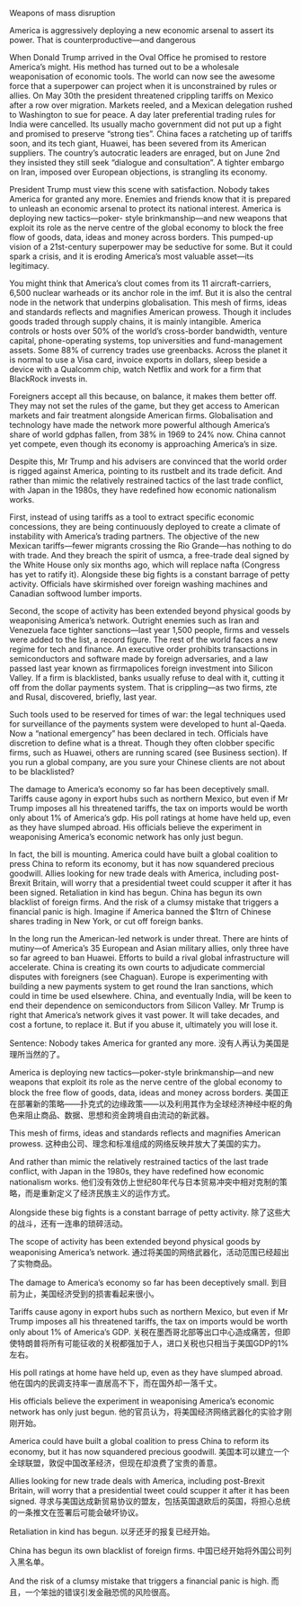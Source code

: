Weapons of mass disruption

America is aggressively deploying a new economic arsenal to assert its power. That is counterproductive—and dangerous

When Donald Trump arrived in the Oval Office he promised to restore America’s might. His method has turned out to be a wholesale weaponisation of economic tools. The world can now see the awesome force that a superpower can project when it is unconstrained by rules or allies. On May 30th the president threatened crippling tariffs on Mexico after a row over migration. Markets reeled, and a Mexican delegation rushed to Washington to sue for peace. A day later preferential trading rules for India were cancelled. Its usually macho government did not put up a fight and promised to preserve “strong ties”. China faces a ratcheting up of tariffs soon, and its tech giant, Huawei, has been severed from its American suppliers. The country’s autocratic leaders are enraged, but on June 2nd they insisted they still seek “dialogue and consultation”. A tighter embargo on Iran, imposed over European objections, is strangling its economy.

President Trump must view this scene with satisfaction. Nobody takes America for granted any more. Enemies and friends know that it is prepared to unleash an economic arsenal to protect its national interest. America is deploying new tactics—poker- style brinkmanship—and new weapons that exploit its role as the nerve centre of the global economy to block the free flow of goods, data, ideas and money across borders. This pumped-up vision of a 21st-century superpower may be seductive for some. But it could spark a crisis, and it is eroding America’s most valuable asset—its legitimacy.

You might think that America’s clout comes from its 11 aircraft-carriers, 6,500 nuclear warheads or its anchor role in the imf. But it is also the central node in the network that underpins globalisation. This mesh of firms, ideas and standards reflects and magnifies American prowess. Though it includes goods traded through supply chains, it is mainly intangible. America controls or hosts over 50% of the world’s cross-border bandwidth, venture capital, phone-operating systems, top universities and fund-management assets. Some 88% of currency trades use greenbacks. Across the planet it is normal to use a Visa card, invoice exports in dollars, sleep beside a device with a Qualcomm chip, watch Netflix and work for a firm that BlackRock invests in.

Foreigners accept all this because, on balance, it makes them better off. They may not set the rules of the game, but they get access to American markets and fair treatment alongside American firms. Globalisation and technology have made the network more powerful although America’s share of world gdphas fallen, from 38% in 1969 to 24% now. China cannot yet compete, even though its economy is approaching America’s in size.

Despite this, Mr Trump and his advisers are convinced that the world order is rigged against America, pointing to its rustbelt and its trade deficit. And rather than mimic the relatively restrained tactics of the last trade conflict, with Japan in the 1980s, they have redefined how economic nationalism works.

First, instead of using tariffs as a tool to extract specific economic concessions, they are being continuously deployed to create a climate of instability with America’s trading partners. The objective of the new Mexican tariffs—fewer migrants crossing the Rio Grande—has nothing to do with trade. And they breach the spirit of usmca, a free-trade deal signed by the White House only six months ago, which will replace nafta (Congress has yet to ratify it). Alongside these big fights is a constant barrage of petty activity. Officials have skirmished over foreign washing machines and Canadian softwood lumber imports.

Second, the scope of activity has been extended beyond physical goods by weaponising America’s network. Outright enemies such as Iran and Venezuela face tighter sanctions—last year 1,500 people, firms and vessels were added to the list, a record figure. The rest of the world faces a new regime for tech and finance. An executive order prohibits transactions in semiconductors and software made by foreign adversaries, and a law passed last year known as firrmapolices foreign investment into Silicon Valley. If a firm is blacklisted, banks usually refuse to deal with it, cutting it off from the dollar payments system. That is crippling—as two firms, zte and Rusal, discovered, briefly, last year.

Such tools used to be reserved for times of war: the legal techniques used for surveillance of the payments system were developed to hunt al-Qaeda. Now a “national emergency” has been declared in tech. Officials have discretion to define what is a threat. Though they often clobber specific firms, such as Huawei, others are running scared (see Business section). If you run a global company, are you sure your Chinese clients are not about to be blacklisted?

The damage to America’s economy so far has been deceptively small. Tariffs cause agony in export hubs such as northern Mexico, but even if Mr Trump imposes all his threatened tariffs, the tax on imports would be worth only about 1% of America’s gdp. His poll ratings at home have held up, even as they have slumped abroad. His officials believe the experiment in weaponising America’s economic network has only just begun.

In fact, the bill is mounting. America could have built a global coalition to press China to reform its economy, but it has now squandered precious goodwill. Allies looking for new trade deals with America, including post-Brexit Britain, will worry that a presidential tweet could scupper it after it has been signed. Retaliation in kind has begun. China has begun its own blacklist of foreign firms. And the risk of a clumsy mistake that triggers a financial panic is high. Imagine if America banned the $1trn of Chinese shares trading in New York, or cut off foreign banks.

In the long run the American-led network is under threat. There are hints of mutiny—of America’s 35 European and Asian military allies, only three have so far agreed to ban Huawei. Efforts to build a rival global infrastructure will accelerate. China is creating its own courts to adjudicate commercial disputes with foreigners (see Chaguan). Europe is experimenting with building a new payments system to get round the Iran sanctions, which could in time be used elsewhere. China, and eventually India, will be keen to end their dependence on semiconductors from Silicon Valley. Mr Trump is right that America’s network gives it vast power. It will take decades, and cost a fortune, to replace it. But if you abuse it, ultimately you will lose it.

Sentence:
Nobody takes America for granted any more.
没有人再认为美国是理所当然的了。

America is deploying new tactics—poker-style brinkmanship—and new weapons that exploit its role as the nerve centre of the global economy to block the free flow of goods, data, ideas and money across borders.
美国正在部署新的策略——扑克式的边缘政策——以及利用其作为全球经济神经中枢的角色来阻止商品、数据、思想和资金跨境自由流动的新武器。

This mesh of firms, ideas and standards reflects and magnifies American prowess.
这种由公司、理念和标准组成的网络反映并放大了美国的实力。

And rather than mimic the relatively restrained tactics of the last trade conflict, with Japan in the 1980s, they have redefined how economic nationalism works.
他们没有效仿上世纪80年代与日本贸易冲突中相对克制的策略，而是重新定义了经济民族主义的运作方式。

Alongside these big fights is a constant barrage of petty activity.
除了这些大的战斗，还有一连串的琐碎活动。

The scope of activity has been extended beyond physical goods by weaponising America’s network.
通过将美国的网络武器化，活动范围已经超出了实物商品。

The damage to America’s economy so far has been deceptively small.
到目前为止，美国经济受到的损害看起来很小。

Tariffs cause agony in export hubs such as northern Mexico, but even if Mr Trump imposes all his threatened tariffs, the tax on imports would be worth only about 1% of America’s GDP.
关税在墨西哥北部等出口中心造成痛苦，但即使特朗普将所有可能征收的关税都强加于人，进口关税也只相当于美国GDP的1%左右。

His poll ratings at home have held up, even as they have slumped abroad.
他在国内的民调支持率一直居高不下，而在国外却一落千丈。

His officials believe the experiment in weaponising America’s economic network has only just begun.
他的官员认为，将美国经济网络武器化的实验才刚刚开始。

America could have built a global coalition to press China to reform its economy, but it has now squandered precious goodwill.
美国本可以建立一个全球联盟，敦促中国改革经济，但现在却浪费了宝贵的善意。

Allies looking for new trade deals with America, including post-Brexit Britain, will worry that a presidential tweet could scupper it after it has been signed.
寻求与美国达成新贸易协议的盟友，包括英国退欧后的英国，将担心总统的一条推文在签署后可能会破坏协议。

Retaliation in kind has begun.
以牙还牙的报复已经开始。

China has begun its own blacklist of foreign firms.
中国已经开始将外国公司列入黑名单。

And the risk of a clumsy mistake that triggers a financial panic is high.
而且，一个笨拙的错误引发金融恐慌的风险很高。